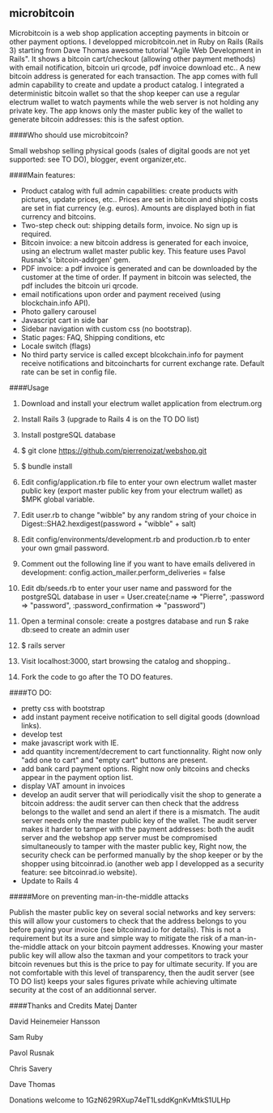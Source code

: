 ## microbitcoinMicrobitcoin is a web shop application accepting payments in bitcoin or other payment options.I developped microbitcoin.net in Ruby on Rails (Rails 3) starting from Dave Thomas awesome tutorial "Agile Web Development in Rails". It shows a bitcoin cart/checkout (allowing other payment methods) with email notification, bitcoin uri qrcode, pdf invoice download etc.. A new bitcoin address is generated for each transaction. The app comes with full admin capability to create and update a product catalog. I integrated a deterministic bitcoin wallet so that the shop keeper can use a regular electrum wallet to watch payments while the web server is not holding any private key. The app knows only the master public key of the wallet to generate bitcoin addresses: this is the safest option.####Who should use microbitcoin?Small webshop selling physical goods (sales of digital goods are not yet supported: see TO DO), blogger, event organizer,etc.####Main features:* Product catalog with full admin capabilities: create products with pictures, update prices, etc.. 
Prices are set in bitcoin and shippig costs are set in fiat currency (e.g. euros). Amounts are displayed both in fiat currency and bitcoins.   * Two-step check out: shipping details form, invoice. No sign up is required.  * Bitcoin invoice: a new bitcoin address is generated for each invoice, using an electrum wallet master public key. This feature uses Pavol Rusnak's 'bitcoin-addrgen' gem.* PDF invoice: a pdf invoice is generated and can be downloaded by the customer at the time of order. If payment in bitcoin was selected, the pdf includes the bitcoin uri qrcode.* email notifications upon order and payment received (using blockchain.info API).* Photo gallery carousel* Javascript cart in side bar* Sidebar navigation with custom css (no bootstrap).* Static pages: FAQ, Shipping conditions, etc* Locale switch (flags)* No third party service is called except blcokchain.info for payment receive notifications and bitcoincharts for current exchange rate. Default rate can be set in config file.####Usage1. Download and install your electrum wallet application from electrum.org2. Install Rails 3 (upgrade to Rails 4 is on the TO DO list)3. Install postgreSQL database4. $ git clone https://github.com/pierrenoizat/webshop.git5. $ bundle install6. Edit config/application.rb file to enter your own electrum wallet master public key (export master public key from your electrum wallet) as $MPK global variable.7. Edit user.rb to change "wibble" by any random string of your choice inDigest::SHA2.hexdigest(password + "wibble" + salt)8. Edit config/environments/development.rb and production.rb to enter your own gmail password.9. Comment out the following line if you want to have emails delivered in development:config.action_mailer.perform_deliveries = false10. Edit db/seeds.rb to enter your user name and password for the postgreSQL database inuser = User.create(:name => "Pierre", :password => "password", :password_confirmation => "password")11. Open a terminal console:create a postgres database and run $ rake db:seedto create an admin user12. $ rails server13. Visit localhost:3000, start browsing the catalog and shopping..14. Fork the code to go after the TO DO features.####TO DO:* pretty css with bootstrap* add instant payment receive notification to sell digital goods (download links).* develop test* make javascript work with IE.* add quantity increment/decrement to cart functionnality. Right now only "add one to cart" and "empty cart" buttons are present.* add bank card payment options. Right now only bitcoins and checks appear in the payment option list.* display VAT amount in invoices* develop an audit server that will periodically visit the shop to generate a bitcoin address: the audit server can then check that the address belongs to the wallet and send an alert if there is a mismatch. The audit server needs only the master public key of the wallet. The audit server makes it harder to tamper with the payment addresses: both the audit server and the webshop app server must be compromised simultaneously to tamper with the master public key, Right now, the security check can be performed manually by the shop keeper or by the shopper using bitcoinrad.io (another web app I developped as a security feature: see bitcoinrad.io website).* Update to Rails 4#####More on preventing man-in-the-middle attacksPublish the master public key on several social networks and key servers: this will allow your customers to check that the address belongs to you before paying your invoice (see bitcoinrad.io for details). This is not a requirement but its a sure and simple way to mitigate the risk of a man-in-the-middle attack on your bitcoin payment addresses. Knowing your master public key will allow also the taxman and your competitors to track your bitcoin revenues but this is the price to pay for ultimate security. If you are not comfortable with this level of transparency, then the audit server (see TO DO list) keeps your sales figures private while achieving ultimate security at the cost of an additionnal server.


####Thanks and Credits
Matej Danter
David Heinemeier Hansson

Sam Ruby

Pavol Rusnak

Chris Savery

Dave Thomas

Donations welcome to 1GzN629RXup74eT1LsddKgnKvMtkS1ULHp
